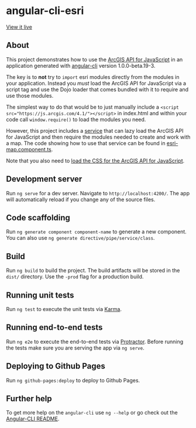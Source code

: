 # angular-cli-esri

[View it live](https://tomwayson.github.io/angular-cli-esri/)

## About

This project demonstrates how to use the [ArcGIS API for JavaScript](https://developers.arcgis.com/javascript/) in an application generated with [angular-cli](https://github.com/angular/angular-cli) version 1.0.0-beta.19-3.

The key is to **not** try to `import` esri modules directly from the modules in your application. 
Instead you *must* load the ArcGIS API for JavaScript via a script tag and use the Dojo loader that comes bundled with it to require and use those modules.

The simplest way to do that would be to just manually include a `<script src="https://js.arcgis.com/4.1/"></script>` in index.html and within your code call `window.require()` to load the modules you need. 

However, this project includes a [service](src/app/esri-loader.service.ts) that can lazy load the ArcGIS API for JavaScript 
and then require the modules needed to create and work with a map. The code showing how to use that service can be found in [esri-map.component.ts](src/app/esri-map/esri-map.component.ts).

Note that you also need to [load the CSS for the ArcGIS API for JavaScript](src/index.html#L11). 

## Development server
Run `ng serve` for a dev server. Navigate to `http://localhost:4200/`. The app will automatically reload if you change any of the source files.

## Code scaffolding

Run `ng generate component component-name` to generate a new component. You can also use `ng generate directive/pipe/service/class`.

## Build

Run `ng build` to build the project. The build artifacts will be stored in the `dist/` directory. Use the `-prod` flag for a production build.

## Running unit tests

Run `ng test` to execute the unit tests via [Karma](https://karma-runner.github.io).

## Running end-to-end tests

Run `ng e2e` to execute the end-to-end tests via [Protractor](http://www.protractortest.org/).
Before running the tests make sure you are serving the app via `ng serve`.

## Deploying to Github Pages

Run `ng github-pages:deploy` to deploy to Github Pages.

## Further help

To get more help on the `angular-cli` use `ng --help` or go check out the [Angular-CLI README](https://github.com/angular/angular-cli/blob/master/README.md).
